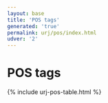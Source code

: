 ```yaml
---
layout: base
title: 'POS tags'
generated: 'true'
permalink: urj/pos/index.html
udver: '2'
---
```


# POS tags

{% include urj-pos-table.html %}
